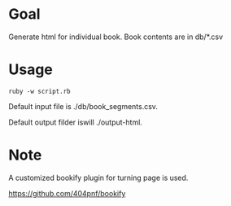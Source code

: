 
# Goal

Generate html for individual book.  Book contents are in db/*.csv

# Usage

	ruby -w script.rb 

Default input file is ./db/book_segments.csv.

Default output filder iswill ./output-html.

# Note

A customized bookify plugin for turning page is used.

<https://github.com/404pnf/bookify>